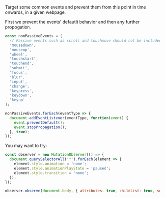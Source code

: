 Target some common events and prevent them from this point in time onwards, in a given webpage.

First we prevent the events' defautlt behavior and then any further propogation.

```js
const nonPassiveEvents = [
  // Passive events such as scroll and touchmove should not be included.
  'mousedown',
  'mouseup',
  'wheel',
  'touchstart',
  'touchend',
  'submit',
  'focus',
  'blur',
  'input',
  'change',
  'keypress',
  'keydown',
  'keyup'
];

nonPassiveEvents.forEach(eventType => {
  document.addEventListener(eventType, function(event) {
    event.preventDefault();
    event.stopPropagation();
  }, true);
});
```

You may want to try:

```js
const observer = new MutationObserver(() => {
  document.querySelectorAll('*').forEach(element => {
    element.style.animation = 'none';
    element.style.animationPlayState = 'paused';
    element.style.transition = 'none';
  });
});

observer.observe(document.body, { attributes: true, childList: true, subtree: true });
```
